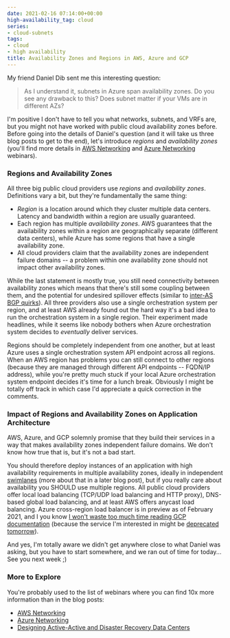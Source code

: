```yaml
---
date: 2021-02-16 07:14:00+00:00
high-availability_tag: cloud
series:
- cloud-subnets
tags:
- cloud
- high availability
title: Availability Zones and Regions in AWS, Azure and GCP
---
```

My friend Daniel Dib sent me this interesting question:

> As I understand it, subnets in Azure span availability zones. Do you see any drawback to this? Does subnet matter if your VMs are in different AZs?

I'm positive I don't have to tell you what networks, subnets, and VRFs are, but you might not have worked with public cloud availability zones before. Before going into the details of Daniel's question (and it will take us three blog posts to get to the end), let's introduce *regions* and *availability zones*  (you'll find more details in [AWS Networking](https://www.ipspace.net/Amazon_Web_Services_Networking) and [Azure Networking](https://www.ipspace.net/Microsoft_Azure_Networking) webinars).
<!--more-->
### Regions and Availability Zones

All three big public cloud providers use *regions* and *availability zones*. Definitions vary a bit, but they're fundamentally the same thing:

* *Region* is a location around which they cluster multiple data centers. Latency and bandwidth within a region are usually guaranteed.
* Each region has multiple *availability zones*. AWS guarantees that the availability zones within a region are geographically separate (different data centers), while Azure has some regions that have a single availability zone.
* All cloud providers claim that the availability zones are independent failure domains -- a problem within one availability zone should not impact other availability zones.

While the last statement is mostly true, you still need connectivity between availability zones which means that there's still some coupling between them, and the potential for undesired spillover effects (similar to [inter-AS BGP quirks](https://blog.ipspace.net/2015/04/on-sdn-controllers-interconnectedness.html)). All three providers also use a single orchestration system per region, and at least AWS already found out the hard way it's a bad idea to run the orchestration system in a single region. Their experiment made headlines, while it seems like nobody bothers when Azure orchestration system decides to *eventually* deliver services.

Regions should be completely independent from one another, but at least Azure uses a single orchestration system API endpoint across all regions. When an AWS region has problems you can still connect to other regions (because they are managed through different API endpoints -- FQDN/IP address), while you're pretty much stuck if your local Azure orchestration system endpoint decides it's time for a lunch break. Obviously I might be totally off track in which case I'd appreciate a quick correction in the comments.

### Impact of Regions and Availability Zones on Application Architecture

AWS, Azure, and GCP solemnly promise that they build their services in a way that makes availability zones independent failure domains. We don't know how true that is, but it's not a bad start.

You should therefore deploy instances of an application with high availability requirements in multiple availability zones, ideally in independent [swimlanes](https://akfpartners.com/growth-blog/fault-isolation-swim-lane) (more about that in a later blog post), but if you really care about availability you SHOULD use multiple regions. All public cloud providers offer local load balancing (TCP/UDP load balancing and HTTP proxy), DNS-based global load balancing, and at least AWS offers anycast load balancing. Azure cross-region load balancer is in preview as of February 2021, and I you know [I won't waste too much time reading GCP documentation](https://blog.ipspace.net/2020/08/selecting-public-cloud.html) (because the service I'm interested in might be [deprecated tomorrow](https://medium.com/@steve.yegge/dear-google-cloud-your-deprecation-policy-is-killing-you-ee7525dc05dc)).

And yes, I'm totally aware we didn't get anywhere close to what Daniel was asking, but you have to start somewhere, and we ran out of time for today... See you next week ;)

### More to Explore

You're probably used to the list of webinars where you can find 10x more information than in the blog posts:

* [AWS Networking](https://www.ipspace.net/Amazon_Web_Services_Networking)
* [Azure Networking](https://www.ipspace.net/Microsoft_Azure_Networking)
* [Designing Active-Active and Disaster Recovery Data Centers](https://www.ipspace.net/Designing_Active-Active_and_Disaster_Recovery_Data_Centers)
